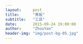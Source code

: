 ```yaml
---
layout:     post
title:      "黑板"
subtitle:   "工具"
date:       2015-09-24 19:00:00
author:     "ZhouYan"
header-img: "img/post-bg-05.jpg"
---
```



